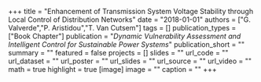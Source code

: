 +++
title = "Enhancement of Transmission System Voltage Stability through Local Control of Distribution Networks"
date = "2018-01-01"
authors = ["G. Valverde","P. Aristidou","T. Van Cutsem"]
tags = []
publication_types = ["Book Chapter"]
publication = "_Dynamic Vulnerability Assessment and Intelligent Control for Sustainable Power Systems_"
publication_short = ""
summary = ""
featured = false
projects = []
slides = ""
url_code = ""
url_dataset = ""
url_poster = ""
url_slides = ""
url_source = ""
url_video = ""
math = true
highlight = true
[image]
image = ""
caption = ""
+++

